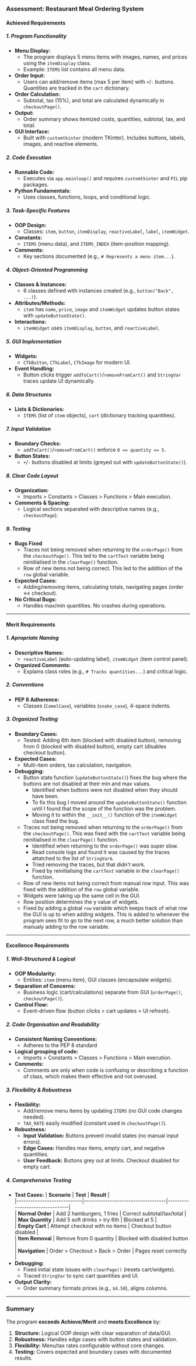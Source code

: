 ### Assessment: Restaurant Meal Ordering System  

#### **Achieved Requirements**  

##### **1. Program Functionality**  
- **Menu Display:**
  - The program displays 5 menu items with images, names, and prices using the `itemDisplay` class.
  - Example: `ITEMS` list contains all menu data.
- **Order Input:**
  - Users can add/remove items (max 5 per item) with `+`/`-` buttons. Quantities are tracked in the `cart` dictionary.
- **Order Calculation:**
  - Subtotal, tax (15%), and total are calculated dynamically in `checkoutPage()`.
- **Output:**
  - Order summary shows itemized costs, quantities, subtotal, tax, and total.
- **GUI Interface:**
  - Built with `customtkinter` (modern TKinter). Includes buttons, labels, images, and reactive elements.

##### **2. Code Execution**  
- **Runnable Code:**
  - Executes via `app.mainloop()` and requires `customtkinter` and `PIL` pip packages.
- **Python Fundamentals:**
  - Uses classes, functions, loops, and conditional logic.

##### **3. Task-Specific Features**  
- **OOP Design:**
  - Classes: `item`, `button`, `itemDisplay`, `reactiveLabel`, `label`, `itemWidget`.
- **Constants:**
  - `ITEMS` (menu data), and `ITEMS_INDEX` (item-position mapping).
- **Comments:**
  - Key sections documented (e.g., `# Represents a menu item...`).

##### **4. Object-Oriented Programming**  
- **Classes & Instances:**
  - 6 classes defined with instances created (e.g., `button("Back", ...)`).
- **Attributes/Methods:**
  - `item` has `name`, `price`, `image` and `itemWidget` updates button states with `updateButtonState()`.
- **Interactions:**
  - `itemWidget` uses `itemDisplay`, `button`, and `reactiveLabel`.

##### **5. GUI Implementation**  
- **Widgets:**
  - `CTkButton`, `CTkLabel`, `CTkImage` for modern UI.
- **Event Handling:**
  - Button clicks trigger `addToCart()`/`removeFromCart()` and `StringVar` traces update UI dynamically.

##### **6. Data Structures**  
- **Lists & Dictionaries:**
  - `ITEMS` (list of `item` objects), `cart` (dictionary tracking quantities).

##### **7. Input Validation**  
- **Boundary Checks:**
  - `addToCart()`/`removeFromCart()` enforce `0 <= quantity <= 5`.
- **Button States:**
  - `+`/`-` buttons disabled at limits (greyed out with `updateButtonState()`).

##### **8. Clear Code Layout**  
- **Organization:**
  - Imports > Constants > Classes > Functions > Main execution.
- **Comments & Spacing:**
  - Logical sections separated with descriptive names (e.g., `checkoutPage`).

##### **9. Testing**
- **Bugs Fixed**
  - Traces not being removed when returning to the `orderPage()` from the `checkoutPage()`. This led to the `cartText` variable being reinitialised in the `clearPage()` function.
  - Row of new items not being correct. This led to the addition of the `row` global variable.
- **Expected Cases:**
  - Adding/removing items, calculating totals, navigating pages (order ↔ checkout).
- **No Critical Bugs:**
  - Handles max/min quantities. No crashes during operations.

---

#### **Merit Requirements**  

##### **1. Apropriate Naming**  
- **Descriptive Names:**
  - `reactiveLabel` (auto-updating label), `itemWidget` (item control panel).
- **Organized Comments:**
  - Explains class roles (e.g., `# Tracks quantities...`) and critical logic.

##### **2. Conventions**  
- **PEP 8 Adherence:**
  - Classes (`CamelCase`), variables (`snake_case`), 4-space indents.

##### **3. Organized Testing**  
- **Boundary Cases:**
  - Tested: Adding 6th item (blocked with disabled button), removing from 0 (blocked with disabled button), empty cart (disables checkout button).
- **Expected Cases:**
  - Multi-item orders, tax calculation, navigation.
- **Debugging:**
  - Button state function (`updateButtonState()`) fixes the bug where the buttons are not disabled at their min and max values.
    - Identified when buttons were not disabled when they should have been.
    - To fix this bug I moved around the `updateButtonState()` function until I found that the scope of the function was the problem.
    - Moving it to within the `__init__()` function of the `itemWidget` class fixed the bug.
  - Traces not being removed when returning to the `orderPage()` from the `checkoutPage()`. This was fixed with the `cartText` variable being reinitialised in the `clearPage()` function.
    - Identified when returning to the `orderPage()` was super slow.
    - Read console logs and found it was caused by the traces attatched to the list of `StringVar`s.
    - Tried removing the traces, but that didn't work.
    - Fixed by reinitialising the `cartText` variable in the `clearPage()` function.
  - Row of new items not being correct from manual row input. This was fixed with the addition of the `row` global variable.
  - Widgets were taking up the same cell in the GUI.
  - Row position determines the y value of widgets.
  - Fixed by adding a global `row` variable which keeps track of what row the GUI is up to when adding widgets. This is added to whenever the program sees fit to go to the next row, a much better solution than manualy adding to the row variable.

---

#### **Excellence Requirements**  

##### **1. Well-Structured & Logical**  
- **OOP Modularity:**
  - Entities: `item` (menu item), GUI classes (encapsulate widgets).
- **Separation of Concerns:**
  - Business logic (cart/calculations) separate from GUI (`orderPage()`, `checkoutPage()`).
- **Control Flow:**
  - Event-driven flow (button clicks > cart updates > UI refresh).

##### **2. Code Organisation and Readability**
- **Consistent Naming Conventions:**
  - Adheres to the PEP 8 standard
- **Logical grouping of code:**
  - Imports > Constants > Classes > Functions > Main execution.
- **Comments:**
  - Comments are only when code is confusing or describing a function of class, which makes them effective and not overused.

##### **3. Flexibility & Robustness**  
- **Flexibility:**
  - Add/remove menu items by updating `ITEMS` (no GUI code changes needed).
  - `TAX_RATE` easily modified (constant used in `checkoutPage()`).
- **Robustness:**
  - **Input Validation:** Buttons prevent invalid states (no manual input errors).
  - **Edge Cases:** Handles max items, empty cart, and negative quantities.
  - **User Feedback:** Buttons grey out at limits. Checkout disabled for empty cart.

##### **4. Comprehensive Testing**  
- **Test Cases:**
  | **Scenario**               | **Test**                          | **Result**                     |  
  |----------------------------|-----------------------------------|--------------------------------|  
  | **Normal Order**           | Add 2 hamburgers, 1 fries         | Correct subtotal/tax/total     |  
  | **Max Quantity**           | Add 5 soft drinks > try 6th       | Blocked at 5                   |  
  | **Empty Cart**             | Attempt checkout with no items    | Checkout button disabled       |  
  | **Item Removal**           | Remove from 0 quantity            | Blocked with disabled button       |  
  | **Navigation**             | Order > Checkout > Back > Order   | Pages reset correctly          |  
- **Debugging:**
  - Fixed initial state issues with `clearPage()` (resets cart/widgets).
  - Traced `StringVar` to sync cart quantities and UI.
- **Output Clarity:**
  - Order summary formats prices (e.g., `$4.50`), aligns columns.

---

### Summary  
The program **exceeds Achieve/Merit** and **meets Excellence** by:
1. **Structure:** Logical OOP design with clear separation of data/GUI.
2. **Robustness:** Handles edge cases with button states and validation.
3. **Flexibility:** Menu/tax rates configurable without core changes.
4. **Testing:** Covers expected and boundary cases with documented results.